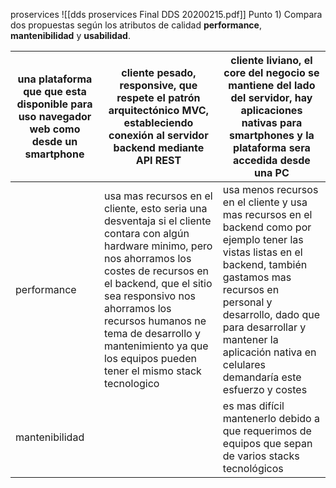 proservices
![[dds proservices Final DDS 20200215.pdf]]
Punto 1)
Compara dos propuestas según los atributos de calidad **performance**, **mantenibilidad** y **usabilidad**.

| una plataforma que que esta disponible para uso navegador web como desde un smartphone | cliente pesado, responsive, que respete el patrón arquitectónico MVC, estableciendo conexión al servidor backend mediante API REST                                                                                                                                                                                                   | cliente liviano, el core del negocio se mantiene del lado del servidor, hay aplicaciones nativas para smartphones y la plataforma sera accedida desde una PC                                                                                                                               |
| -------------------------------------------------------------------------------------- | ------------------------------------------------------------------------------------------------------------------------------------------------------------------------------------------------------------------------------------------------------------------------------------------------------------------------------------ | ------------------------------------------------------------------------------------------------------------------------------------------------------------------------------------------------------------------------------------------------------------------------------------------ |
| performance                                                                            | usa mas recursos en el cliente, esto seria una desventaja si el cliente contara con algún hardware minimo, pero nos ahorramos los costes de recursos en el backend, que el sitio sea responsivo  nos ahorramos los recursos humanos ne tema de desarrollo y mantenimiento ya que los equipos pueden tener el mismo stack tecnologico | usa menos recursos en el cliente y usa mas recursos en el backend como por ejemplo tener las vistas listas en el backend, también gastamos mas recursos en personal y desarrollo, dado que para desarrollar y mantener la aplicación nativa en celulares demandaría este esfuerzo y costes |
| mantenibilidad                                                                         |                                                                                                                                                                                                                                                                                                                                      | es mas difícil mantenerlo debido a que requerimos de equipos que sepan de varios stacks tecnológicos                                                                                                                                                                                       |
